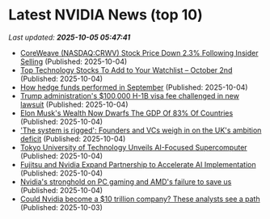 # Latest NVIDIA News (top 10)
_Last updated: **2025-10-05 05:47:41**_

- [CoreWeave (NASDAQ:CRWV) Stock Price Down 2.3% Following Insider Selling](https://www.etfdailynews.com/2025/10/04/coreweave-nasdaqcrwv-stock-price-down-2-3-following-insider-selling/) (Published: 2025-10-04)
- [Top Technology Stocks To Add to Your Watchlist – October 2nd](https://www.etfdailynews.com/2025/10/04/top-technology-stocks-to-add-to-your-watchlist-october-2nd/) (Published: 2025-10-04)
- [How hedge funds performed in September](https://economictimes.indiatimes.com/markets/stocks/news/how-hedge-funds-performed-in-september/articleshow/124301854.cms) (Published: 2025-10-04)
- [Trump administration's $100,000 H-1B visa fee challenged in new lawsuit](https://www.businessinsider.com/h1b-visa-lawsuit-trump-administration-sued-2025-10) (Published: 2025-10-04)
- [Elon Musk's Wealth Now Dwarfs The GDP Of 83% Of Countries](https://finance.yahoo.com/news/elon-musks-wealth-now-dwarfs-023049834.html) (Published: 2025-10-04)
- ['The system is rigged': Founders and VCs weigh in on the UK's ambition deficit](https://www.cnbc.com/2025/10/04/founders-and-vcs-weigh-in-on-the-uks-ambition-deficit.html) (Published: 2025-10-04)
- [Tokyo University of Technology Unveils AI-Focused Supercomputer](https://newsonjapan.com/article/147142.php) (Published: 2025-10-04)
- [Fujitsu and Nvidia Expand Partnership to Accelerate AI Implementation](https://newsonjapan.com/article/147141.php) (Published: 2025-10-04)
- [Nvidia's stronghold on PC gaming and AMD's failure to save us](https://www.xda-developers.com/nvidia-is-making-pc-gaming-worse-amd-isnt-saving-us-either/) (Published: 2025-10-04)
- [Could Nvidia become a $10 trillion company? These analysts see a path](https://biztoc.com/x/c321bd55aaf3d422) (Published: 2025-10-03)
